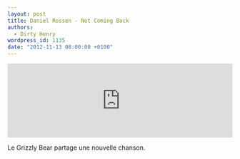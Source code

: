 ```yaml
---
layout: post
title: Daniel Rossen - Not Coming Back
authors:
  - Dirty Henry
wordpress_id: 1135
date: "2012-11-13 08:00:00 +0100"
---
```


<iframe width="100%" height="166" scrolling="no" frameborder="no" src="http://w.soundcloud.com/player/?url=http%3A%2F%2Fapi.soundcloud.com%2Ftracks%2F66983286&show_artwork=true"></iframe>

Le Grizzly Bear partage une nouvelle chanson.
